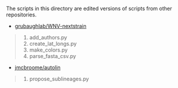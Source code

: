 The scripts in this directory are edited versions of scripts from other repositories.

- [grubaughlab/WNV-nextstrain]("https://github.com/grubaughlab/WNV-nextstrain/tree/c8584a1205514bf0b79ab398bd51e757bd5478c4/scripts")
> 1. add_authors.py
> 2. create_lat_longs.py
> 3. make_colors.py
> 4. parse_fasta_csv.py
- [jmcbroome/autolin]("https://github.com/jmcbroome/autolin/blob/32d9a52a744d762e243cd83449972aab4d2fa556/propose_sublineages.py")
> 1. propose_sublineages.py
